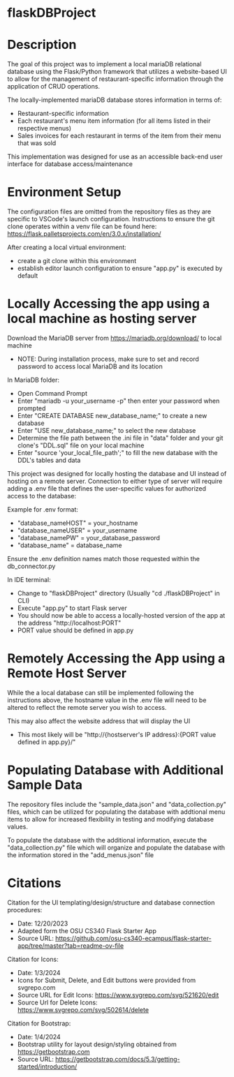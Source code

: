# flaskDBProject

# Description
The goal of this project was to implement a local mariaDB relational database using the Flask/Python framework that utilizes a website-based UI to allow for the management of restaurant-specific information through the application of CRUD operations.

The locally-implemented mariaDB database stores information in terms of:
- Restaurant-specific information
- Each restaurant's menu item information (for all items listed in their respective menus)
- Sales invoices for each restaurant in terms of the item from their menu that was sold

This implementation was designed for use as an accessible back-end user interface for database access/maintenance

# Environment Setup

The configuration files are omitted from the repository files as they are specific to VSCode's launch configuration. Instructions to ensure the git clone operates within a venv file can be found here: https://flask.palletsprojects.com/en/3.0.x/installation/

After creating a local virtual environment:
 - create a git clone within this environment
 - establish editor launch configuration to ensure "app.py" is executed by default


# Locally Accessing the app using a local machine as hosting server

Download the MariaDB server from https://mariadb.org/download/ to local machine
 - NOTE: During installation process, make sure to set and record password to access local MariaDB and its location


In MariaDB folder:
 - Open Command Prompt
 - Enter "mariadb -u your_username -p" then enter your password when prompted
 - Enter "CREATE DATABASE new_database_name;" to create a new database
 - Enter "USE new_database_name;" to select the new database
 - Determine the file path between the .ini file in "data" folder and your git clone's "DDL.sql" file on your local machine
 - Enter "source 'your_local_file_path';" to fill the new database with the DDL's tables and data

This project was designed for locally hosting the database and UI instead of hosting on a remote server. Connection to either type of server will require adding a .env file that defines the user-specific values for authorized access to the database:

Example for .env format:
 - "database_nameHOST" = your_hostname
 - "database_nameUSER" = your_username
 - "database_namePW" = your_database_password
 - "database_name" = database_name

Ensure the .env definition names match those requested within the db_connector.py

In IDE terminal:
- Change to "flaskDBProject" directory (Usually "cd ./flaskDBProject" in CLI)
- Execute "app.py" to start Flask server
- You should now be able to access a locally-hosted version of the app at the address "http://localhost:PORT"
- PORT value should be defined in app.py


# Remotely Accessing the App using a Remote Host Server
While the a local database can still be implemented following the instructions above, the hostname value in the .env file will need to be altered to reflect the remote server you wish to access.

This may also affect the website address that will display the UI
 - This most likely will be "http://{hostserver's IP address}:{PORT value defined in app.py}/" 


# Populating Database with Additional Sample Data
The repository files include the "sample_data.json" and "data_collection.py" files, which can be utilized for populating the database with addtional menu items to allow for increased flexibility in testing and modifying database values.

To populate the database with the additional information, execute the "data_collection.py" file which will organize and populate the database with the information stored in the "add_menus.json" file

# Citations

Citation for the UI templating/design/structure and database connection procedures:
- Date: 12/20/2023
- Adapted form the OSU CS340 Flask Starter App
- Source URL: https://github.com/osu-cs340-ecampus/flask-starter-app/tree/master?tab=readme-ov-file

Citation for Icons:
- Date: 1/3/2024
- Icons for Submit, Delete, and Edit buttons were provided from svgrepo.com
- Source URL for Edit Icons: https://www.svgrepo.com/svg/521620/edit
- Source Url for Delete Icons: https://www.svgrepo.com/svg/502614/delete

Citation for Bootstrap:
- Date: 1/4/2024
- Bootstrap utility for layout design/styling obtained from https://getbootstrap.com
- Source URL: https://getbootstrap.com/docs/5.3/getting-started/introduction/